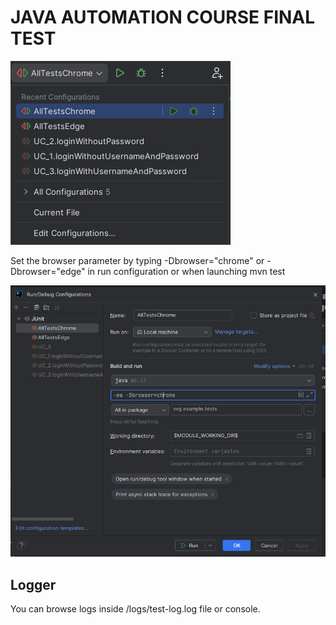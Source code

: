 # JAVA AUTOMATION COURSE FINAL TEST
![](img_1.png)

Set the browser parameter by typing -Dbrowser="chrome" or -Dbrowser="edge" in run configuration or when launching mvn test

![img.png](img.png)

## Logger

You can browse logs inside /logs/test-log.log file or console.
